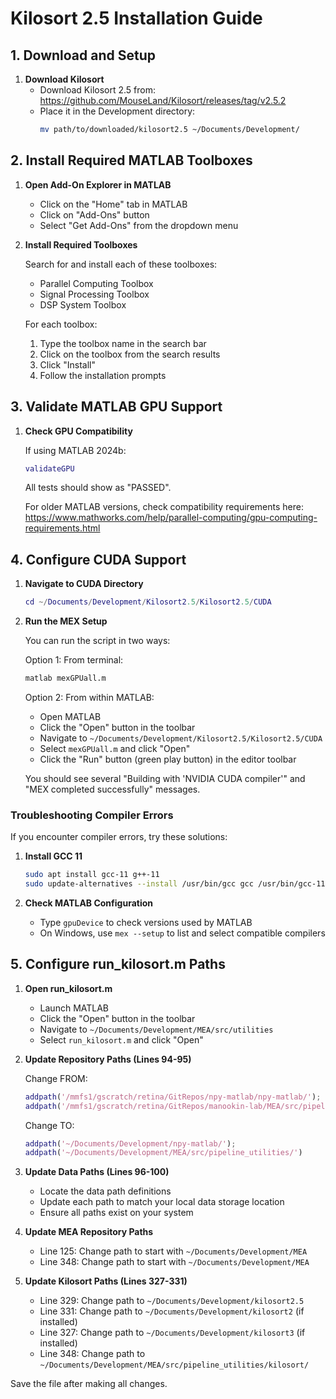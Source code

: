 # Kilosort 2.5 Installation Guide

## 1. Download and Setup

1. **Download Kilosort**
   - Download Kilosort 2.5 from: https://github.com/MouseLand/Kilosort/releases/tag/v2.5.2
   - Place it in the Development directory:
     ```bash
     mv path/to/downloaded/kilosort2.5 ~/Documents/Development/
     ```

## 2. Install Required MATLAB Toolboxes

1. **Open Add-On Explorer in MATLAB**
   - Click on the "Home" tab in MATLAB
   - Click on "Add-Ons" button
   - Select "Get Add-Ons" from the dropdown menu

2. **Install Required Toolboxes**
   
   Search for and install each of these toolboxes:
   - Parallel Computing Toolbox
   - Signal Processing Toolbox
   - DSP System Toolbox

   For each toolbox:
   1. Type the toolbox name in the search bar
   2. Click on the toolbox from the search results
   3. Click "Install"
   4. Follow the installation prompts

## 3. Validate MATLAB GPU Support

1. **Check GPU Compatibility**

   If using MATLAB 2024b:
   ```matlab
   validateGPU
   ```
   All tests should show as "PASSED".

   For older MATLAB versions, check compatibility requirements here:
   https://www.mathworks.com/help/parallel-computing/gpu-computing-requirements.html

## 4. Configure CUDA Support

1. **Navigate to CUDA Directory**
   ```matlab
   cd ~/Documents/Development/Kilosort2.5/Kilosort2.5/CUDA
   ```

2. **Run the MEX Setup**
   
   You can run the script in two ways:

   Option 1: From terminal:
   ```bash
   matlab mexGPUall.m
   ```

   Option 2: From within MATLAB:
   - Open MATLAB
   - Click the "Open" button in the toolbar
   - Navigate to `~/Documents/Development/Kilosort2.5/Kilosort2.5/CUDA`
   - Select `mexGPUall.m` and click "Open"
   - Click the "Run" button (green play button) in the editor toolbar

   You should see several "Building with 'NVIDIA CUDA compiler'" and "MEX completed successfully" messages.

### Troubleshooting Compiler Errors

If you encounter compiler errors, try these solutions:

1. **Install GCC 11**
   ```bash
   sudo apt install gcc-11 g++-11
   sudo update-alternatives --install /usr/bin/gcc gcc /usr/bin/gcc-11 60 --slave /usr/bin/g++ g++ /usr/bin/g++-11
   ```

2. **Check MATLAB Configuration**
   - Type `gpuDevice` to check versions used by MATLAB
   - On Windows, use `mex --setup` to list and select compatible compilers

## 5. Configure run_kilosort.m Paths

1. **Open run_kilosort.m**
   - Launch MATLAB
   - Click the "Open" button in the toolbar
   - Navigate to `~/Documents/Development/MEA/src/utilities`
   - Select `run_kilosort.m` and click "Open"

2. **Update Repository Paths (Lines 94-95)**

   Change FROM:
   ```matlab
   addpath('/mmfs1/gscratch/retina/GitRepos/npy-matlab/npy-matlab/');
   addpath('/mmfs1/gscratch/retina/GitRepos/manookin-lab/MEA/src/pipeline_utilities/')
   ```

   Change TO:
   ```matlab
   addpath('~/Documents/Development/npy-matlab/');
   addpath('~/Documents/Development/MEA/src/pipeline_utilities/')
   ```

3. **Update Data Paths (Lines 96-100)**
   - Locate the data path definitions
   - Update each path to match your local data storage location
   - Ensure all paths exist on your system

4. **Update MEA Repository Paths**
   - Line 125: Change path to start with `~/Documents/Development/MEA`
   - Line 348: Change path to start with `~/Documents/Development/MEA`

5. **Update Kilosort Paths (Lines 327-331)**
   - Line 329: Change path to `~/Documents/Development/kilosort2.5`
   - Line 331: Change path to `~/Documents/Development/kilosort2` (if installed)
   - Line 327: Change path to `~/Documents/Development/kilosort3` (if installed)
   - Line 348: Change path to `~/Documents/Development/MEA/src/pipeline_utilities/kilosort/`

Save the file after making all changes.
